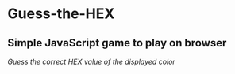 # Guess-the-HEX

## Simple JavaScript game to play on browser
*Guess the correct HEX value of the displayed color*
